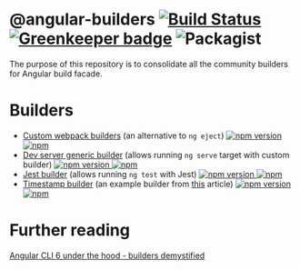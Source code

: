# @angular-builders [![Build Status](https://travis-ci.org/meltedspark/angular-builders.svg?branch=master)](https://travis-ci.org/meltedspark/angular-builders) [![Greenkeeper badge](https://badges.greenkeeper.io/meltedspark/angular-builders.svg)](https://greenkeeper.io/) ![Packagist](https://img.shields.io/packagist/l/doctrine/orm.svg)  

The purpose of this repository is to consolidate all the community builders for Angular build facade.

# Builders

 - [Custom webpack builders](./packages/custom-webpack) (an alternative to `ng eject`)  [![npm version](https://img.shields.io/npm/v/@angular-builders/custom-webpack.svg) ![npm](https://img.shields.io/npm/dm/@angular-builders/custom-webpack.svg)](https://www.npmjs.com/package/@angular-builders/custom-webpack)
 - [Dev server generic builder](./packages/dev-server) (allows running `ng serve` target with custom builder) [![npm version](https://img.shields.io/npm/v/@angular-builders/dev-server.svg) ![npm](https://img.shields.io/npm/dm/@angular-builders/dev-server.svg)](https://www.npmjs.com/package/@angular-builders/dev-server)
 - [Jest builder](./packages/jest) (allows running `ng test` with Jest) [![npm version](https://img.shields.io/npm/v/@angular-builders/jest.svg) ![npm](https://img.shields.io/npm/dm/@angular-builders/jest.svg)](https://www.npmjs.com/package/@angular-builders/jest)
 - [Timestamp builder](./packages/timestamp) (an example builder from [this](https://medium.com/@meltedspark/angular-cli-6-under-the-hood-builders-demystified-f0690ebcf01) article) [![npm version](https://img.shields.io/npm/v/@angular-builders/timestamp.svg) ![npm](https://img.shields.io/npm/dm/@angular-builders/timestamp.svg)](https://www.npmjs.com/package/@angular-builders/timestamp)

# Further reading
[Angular CLI 6 under the hood - builders demystified](https://medium.com/@meltedspark/angular-cli-6-under-the-hood-builders-demystified-f0690ebcf01)
